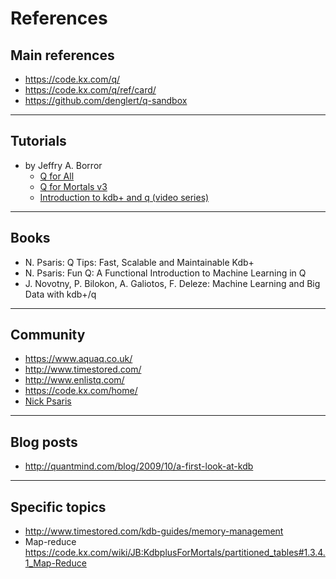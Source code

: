 # References


## Main references

- https://code.kx.com/q/
- https://code.kx.com/q/ref/card/
- https://github.com/denglert/q-sandbox

-----------------------------------------------------------

## Tutorials

- by Jeffry A. Borror
    - [Q for All](https://code.kx.com/q/tutorials/q-for-all/)
    - [Q for Mortals v3](https://code.kx.com/q/q4m3/)
    - [Introduction to kdb+ and q (video series)](https://www.youtube.com/playlist?list=PLypX5sYuDqvrwBD2EMWadIMiTqJZmVsqm)



-----------------------------------------------------------

## Books

- N. Psaris: Q Tips: Fast, Scalable and Maintainable Kdb+
- N. Psaris: Fun Q: A Functional Introduction to Machine Learning in Q 
- J. Novotny, P. Bilokon, A. Galiotos, F. Deleze: Machine Learning and Big Data with kdb+/q

-----------------------------------------------------------

## Community

- https://www.aquaq.co.uk/
- http://www.timestored.com/
- http://www.enlistq.com/
- https://code.kx.com/home/
- [Nick Psaris](https://nick.psaris.com/)

-----------------------------------------------------------

## Blog posts

- http://quantmind.com/blog/2009/10/a-first-look-at-kdb


-----------------------------------------------------------

## Specific topics

- http://www.timestored.com/kdb-guides/memory-management
- Map-reduce https://code.kx.com/wiki/JB:KdbplusForMortals/partitioned_tables#1.3.4.1_Map-Reduce


